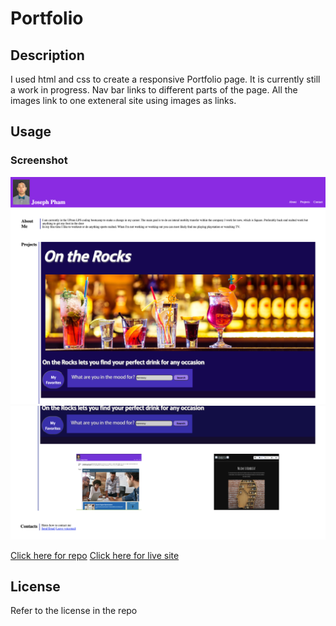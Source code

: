 # Portfolio

## Description 
I used html and css to create a responsive Portfolio page. It is currently still a work in progress. Nav bar links to different parts of the page. All the images link to one exteneral site using images as links.

## Usage

### Screenshot 
<img src="https://github.com/jtpham13/Portfolio/blob/main/screenshot/ontherocksupdated.png"/>

<img src="https://github.com/jtpham13/Portfolio/blob/main/screenshot/updatedprokect2.png"/>

[Click here for repo](https://github.com/jtpham13/Portfolio)
[Click here for live site](https://github.com/jtpham13/Portfolio)

## License 

Refer to the license in the repo

